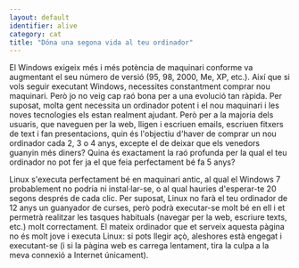 ```yaml
---
layout: default
identifier: alive
category: cat
title: "Dóna una segona vida al teu ordinador"
---
```


El Windows exigeix més i més potència de maquinari conforme va 
augmentant el seu número de versió (95, 98, 2000, Me, XP, etc.). Així 
que si vols seguir executant Windows, necessites constantment comprar 
nou maquinari. Però jo no veig cap raó bona per a una evolució tan 
ràpida. Per suposat, molta gent necessita un ordinador potent i el nou 
maquinari i les noves tecnologies els estan realment ajudant. Però per a 
la majoria dels usuaris, que naveguen per la web, lligen i escriuen 
emails, escriuen fitxers de text i fan presentacions, quin és l'objectiu 
d'haver de comprar un nou ordinador cada 2, 3 o 4 anys, excepte el de 
deixar que els venedors guanyin més diners? Quina és exactament la raó 
profunda per la qual el teu ordinador no pot fer ja el que feia 
perfectament bé fa 5 anys?

Linux s'executa perfectament bé en maquinari antic, al qual el 
Windows 7 probablement no podria ni instal·lar-se, o al qual hauries 
d'esperar-te 20 segons després de cada clic. Per suposat, Linux no farà 
el teu ordinador de 12 anys un guanyador de curses, però podrà 
executar-se molt bé en ell i et permetrà realitzar les tasques habituals 
(navegar per la web, escriure texts, etc.) molt correctament. El mateix 
ordinador que et serveix aquesta pàgina no és molt jove i executa Linux: 
si pots llegir açò, aleshores està engegat i executant-se (i si la 
pàgina web es carrega lentament, tira la culpa a la meva connexió a 
Internet únicament).




